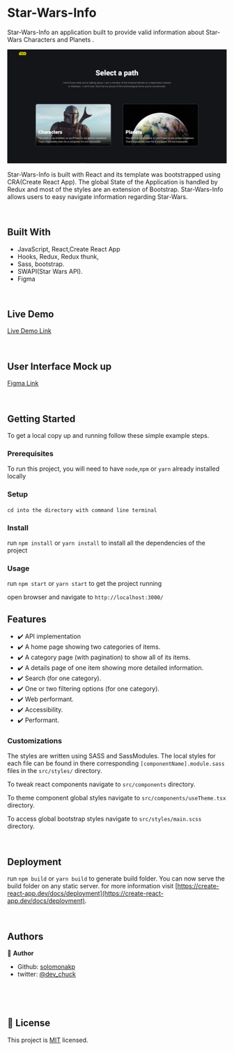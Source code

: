 # Star-Wars-Info

Star-Wars-Info an application built to provide valid information about Star-Wars Characters and Planets .

![screenshot](./public/screenshot.PNG)

Star-Wars-Info is built with React and its template was bootstrapped using CRA(Create React App). The global State of the Application is handled by Redux and most of the styles are an extension of Bootstrap. Star-Wars-Info allows users to easy navigate information regarding Star-Wars.

&nbsp;

## Built With

- JavaScript, React,Create React App
- Hooks, Redux, Redux thunk,
- Sass, bootstrap.
- SWAPI(Star Wars API).
- Figma

&nbsp;

## Live Demo

[Live Demo Link](https://starwars-info-neon.vercel.app/)

&nbsp;

## User Interface Mock up

[Figma Link](https://www.figma.com/file/OEvEm5yotJwoFdaH5hdQvg/Untitled?node-id=4%3A746)

&nbsp;

## Getting Started

To get a local copy up and running follow these simple example steps.

### Prerequisites

To run this project, you will need to have `node`,`npm` or `yarn` already installed locally

### Setup

`cd into the directory with command line terminal`

### Install

run `npm install` or `yarn install` to install all the dependencies of the project

### Usage

run `npm start` or `yarn start` to get the project running

open browser and navigate to `http://localhost:3000/`

## Features

- ✔️ API implementation
- ✔️ A home page showing two categories of items.
- ✔️ A category page (with pagination) to show all of its items.
- ✔️ A details page of one item showing more detailed information.
- ✔️ Search (for one category).
- ✔️ One or two filtering options (for one category).
- ✔️ Web performant.
- ✔️ Accessibility.
- ✔️ Performant.

### Customizations

The styles are written using SASS and SassModules. The local styles for each file can be found in there corresponding `[componentName].module.sass` files in the `src/styles/` directory.

To tweak react components navigate to `src/components` directory.

To theme component global styles navigate to `src/components/useTheme.tsx` directory.

To access global bootstrap styles navigate to `src/styles/main.scss` directory.

&nbsp;

## Deployment

run `npm build` or `yarn build` to generate build folder. You can now serve the build folder on any static server. for more information visit [https://create-react-app.dev/docs/deployment](https://create-react-app.dev/docs/deployment).

&nbsp;

## Authors

👤 **Author**

- Github: [solomonakp](https://github.com/solomonakp)
- twitter: [@dev_chuck](https://twitter.com/dev_chuck)

&nbsp;

&nbsp;

## 📝 License

This project is [MIT](lic.url) licensed.
